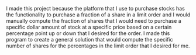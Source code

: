 I made this project because the platform that I use to purchase stocks has the functionality to purchase a fraction
of a share in a limit order and I would manually compute the fraction of shares that I would need to purchase a 
specific dollar amount of stock at a specific price based on a certain percentage point up or down that I desired for 
the order. I made this program to create a general solution that would compute the specific number of shares for 
the percentages in the limit order that I desired for me.
